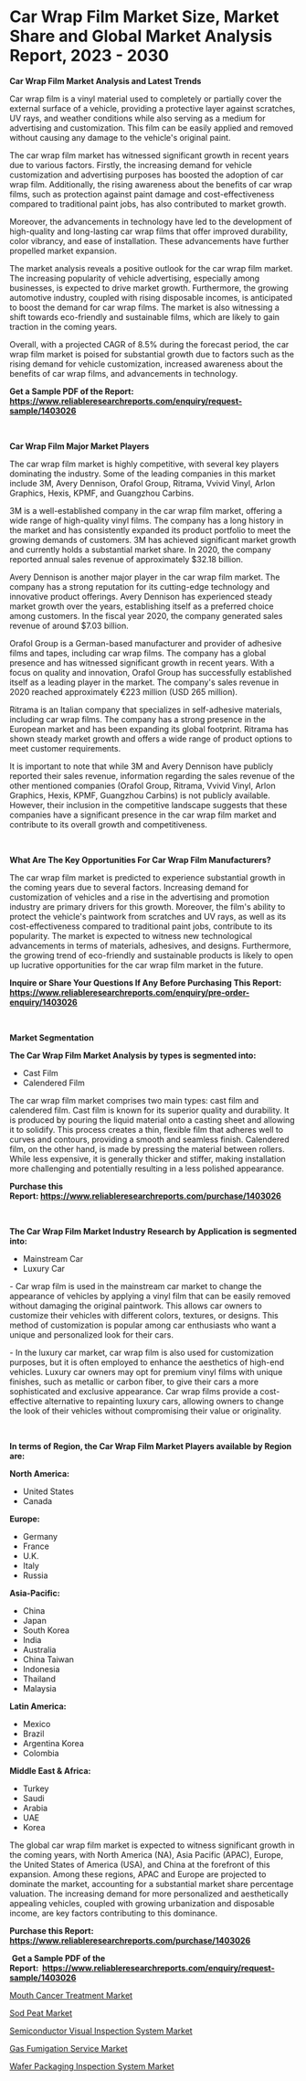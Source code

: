 <p><h1>Car Wrap Film Market Size, Market Share and Global Market Analysis Report, 2023 - 2030</h1></p><p><strong>Car Wrap Film Market Analysis and Latest Trends</strong></p>
<p><p>Car wrap film is a vinyl material used to completely or partially cover the external surface of a vehicle, providing a protective layer against scratches, UV rays, and weather conditions while also serving as a medium for advertising and customization. This film can be easily applied and removed without causing any damage to the vehicle's original paint.</p><p>The car wrap film market has witnessed significant growth in recent years due to various factors. Firstly, the increasing demand for vehicle customization and advertising purposes has boosted the adoption of car wrap film. Additionally, the rising awareness about the benefits of car wrap films, such as protection against paint damage and cost-effectiveness compared to traditional paint jobs, has also contributed to market growth.</p><p>Moreover, the advancements in technology have led to the development of high-quality and long-lasting car wrap films that offer improved durability, color vibrancy, and ease of installation. These advancements have further propelled market expansion.</p><p>The market analysis reveals a positive outlook for the car wrap film market. The increasing popularity of vehicle advertising, especially among businesses, is expected to drive market growth. Furthermore, the growing automotive industry, coupled with rising disposable incomes, is anticipated to boost the demand for car wrap films. The market is also witnessing a shift towards eco-friendly and sustainable films, which are likely to gain traction in the coming years.</p><p>Overall, with a projected CAGR of 8.5% during the forecast period, the car wrap film market is poised for substantial growth due to factors such as the rising demand for vehicle customization, increased awareness about the benefits of car wrap films, and advancements in technology.</p></p>
<p><strong>Get a Sample PDF of the Report:&nbsp; <a href="https://www.reliableresearchreports.com/enquiry/request-sample/1403026">https://www.reliableresearchreports.com/enquiry/request-sample/1403026</a></strong></p>
<p>&nbsp;</p>
<p><strong>Car Wrap Film Major Market Players</strong></p>
<p><p>The car wrap film market is highly competitive, with several key players dominating the industry. Some of the leading companies in this market include 3M, Avery Dennison, Orafol Group, Ritrama, Vvivid Vinyl, Arlon Graphics, Hexis, KPMF, and Guangzhou Carbins. </p><p>3M is a well-established company in the car wrap film market, offering a wide range of high-quality vinyl films. The company has a long history in the market and has consistently expanded its product portfolio to meet the growing demands of customers. 3M has achieved significant market growth and currently holds a substantial market share. In 2020, the company reported annual sales revenue of approximately $32.18 billion.</p><p>Avery Dennison is another major player in the car wrap film market. The company has a strong reputation for its cutting-edge technology and innovative product offerings. Avery Dennison has experienced steady market growth over the years, establishing itself as a preferred choice among customers. In the fiscal year 2020, the company generated sales revenue of around $7.03 billion.</p><p>Orafol Group is a German-based manufacturer and provider of adhesive films and tapes, including car wrap films. The company has a global presence and has witnessed significant growth in recent years. With a focus on quality and innovation, Orafol Group has successfully established itself as a leading player in the market. The company's sales revenue in 2020 reached approximately €223 million (USD 265 million).</p><p>Ritrama is an Italian company that specializes in self-adhesive materials, including car wrap films. The company has a strong presence in the European market and has been expanding its global footprint. Ritrama has shown steady market growth and offers a wide range of product options to meet customer requirements.</p><p>It is important to note that while 3M and Avery Dennison have publicly reported their sales revenue, information regarding the sales revenue of the other mentioned companies (Orafol Group, Ritrama, Vvivid Vinyl, Arlon Graphics, Hexis, KPMF, Guangzhou Carbins) is not publicly available. However, their inclusion in the competitive landscape suggests that these companies have a significant presence in the car wrap film market and contribute to its overall growth and competitiveness.</p></p>
<p>&nbsp;</p>
<p><strong>What Are The Key Opportunities For Car Wrap Film Manufacturers?</strong></p>
<p><p>The car wrap film market is predicted to experience substantial growth in the coming years due to several factors. Increasing demand for customization of vehicles and a rise in the advertising and promotion industry are primary drivers for this growth. Moreover, the film's ability to protect the vehicle's paintwork from scratches and UV rays, as well as its cost-effectiveness compared to traditional paint jobs, contribute to its popularity. The market is expected to witness new technological advancements in terms of materials, adhesives, and designs. Furthermore, the growing trend of eco-friendly and sustainable products is likely to open up lucrative opportunities for the car wrap film market in the future.</p></p>
<p><strong>Inquire or Share Your Questions If Any Before Purchasing This Report: <a href="https://www.reliableresearchreports.com/enquiry/pre-order-enquiry/1403026">https://www.reliableresearchreports.com/enquiry/pre-order-enquiry/1403026</a></strong></p>
<p>&nbsp;</p>
<p><strong>Market Segmentation</strong></p>
<p><strong>The Car Wrap Film Market Analysis by types is segmented into:</strong></p>
<p><ul><li>Cast Film</li><li>Calendered Film</li></ul></p>
<p><p>The car wrap film market comprises two main types: cast film and calendered film. Cast film is known for its superior quality and durability. It is produced by pouring the liquid material onto a casting sheet and allowing it to solidify. This process creates a thin, flexible film that adheres well to curves and contours, providing a smooth and seamless finish. Calendered film, on the other hand, is made by pressing the material between rollers. While less expensive, it is generally thicker and stiffer, making installation more challenging and potentially resulting in a less polished appearance.</p></p>
<p><strong>Purchase this Report:&nbsp;<a href="https://www.reliableresearchreports.com/purchase/1403026">https://www.reliableresearchreports.com/purchase/1403026</a></strong></p>
<p>&nbsp;</p>
<p><strong>The Car Wrap Film Market Industry Research by Application is segmented into:</strong></p>
<p><ul><li>Mainstream Car</li><li>Luxury Car</li></ul></p>
<p><p>- Car wrap film is used in the mainstream car market to change the appearance of vehicles by applying a vinyl film that can be easily removed without damaging the original paintwork. This allows car owners to customize their vehicles with different colors, textures, or designs. This method of customization is popular among car enthusiasts who want a unique and personalized look for their cars.</p><p>- In the luxury car market, car wrap film is also used for customization purposes, but it is often employed to enhance the aesthetics of high-end vehicles. Luxury car owners may opt for premium vinyl films with unique finishes, such as metallic or carbon fiber, to give their cars a more sophisticated and exclusive appearance. Car wrap films provide a cost-effective alternative to repainting luxury cars, allowing owners to change the look of their vehicles without compromising their value or originality.</p></p>
<p>&nbsp;</p>
<p><strong>In terms of Region, the Car Wrap Film Market Players available by Region are:</strong></p>
<p>
    <p> <strong> North America: </strong>
        <ul>
            <li>United States</li>
            <li>Canada</li>
        </ul>
        </p> 
    <p> <strong> Europe: </strong>
        <ul>
            <li>Germany</li>
            <li>France</li>
            <li>U.K.</li>
            <li>Italy</li>
            <li>Russia</li>
        </ul>
        </p> 
    <p> <strong> Asia-Pacific: </strong>
        <ul>
            <li>China</li>
            <li>Japan</li>
            <li>South Korea</li>
            <li>India</li>
            <li>Australia</li>
            <li>China Taiwan</li>
            <li>Indonesia</li>
            <li>Thailand</li>
            <li>Malaysia</li>
        </ul>
        </p> 
    <p> <strong> Latin America: </strong>
        <ul>
            <li>Mexico</li>
            <li>Brazil</li>
            <li>Argentina Korea</li>
            <li>Colombia</li>
        </ul>
        </p> 
    <p> <strong> Middle East & Africa: </strong>
        <ul>
            <li>Turkey</li>
            <li>Saudi</li>
            <li>Arabia</li>
            <li>UAE</li>
            <li>Korea</li>
        </ul>
    </p>
    </p>
<p><p>The global car wrap film market is expected to witness significant growth in the coming years, with North America (NA), Asia Pacific (APAC), Europe, the United States of America (USA), and China at the forefront of this expansion. Among these regions, APAC and Europe are projected to dominate the market, accounting for a substantial market share percentage valuation. The increasing demand for more personalized and aesthetically appealing vehicles, coupled with growing urbanization and disposable income, are key factors contributing to this dominance.</p></p>
<p><strong>Purchase this Report: <a href="https://www.reliableresearchreports.com/purchase/1403026">https://www.reliableresearchreports.com/purchase/1403026</a></strong></p>
<p>&nbsp;<strong>Get a Sample PDF of the Report:&nbsp;&nbsp;<a href="https://www.reliableresearchreports.com/enquiry/request-sample/1403026">https://www.reliableresearchreports.com/enquiry/request-sample/1403026</a></strong></p>
<p><strong></strong></p>
<p><p><a href="https://github.com/kholmovskayalyudmila/Market-Research-Report-List-1/blob/main/mouth-cancer-treatment-market.md">Mouth Cancer Treatment Market</a></p><p><a href="https://medium.com/@christianhunter987/sod-peat-market-size-cagr-trends-2024-2030-59f1b781e6e3">Sod Peat Market</a></p><p><a href="https://medium.com/@janrussell6445/semiconductor-visual-inspection-system-market-exploring-market-share-market-trends-and-future-27d4a018a3dd">Semiconductor Visual Inspection System Market</a></p><p><a href="https://github.com/zebdakicsin/Market-Research-Report-List-1/blob/main/gas-fumigation-service-market.md">Gas Fumigation Service Market</a></p><p><a href="https://medium.com/@jaylonlesch/wafer-packaging-inspection-system-market-size-market-outlook-and-market-forecast-2023-to-2030-a84846ad46b8">Wafer Packaging Inspection System Market</a></p></p>